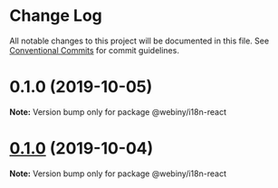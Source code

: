 # Change Log

All notable changes to this project will be documented in this file.
See [Conventional Commits](https://conventionalcommits.org) for commit guidelines.

<a name="0.1.0"></a>
# 0.1.0 (2019-10-05)

**Note:** Version bump only for package @webiny/i18n-react





<a name="0.1.0"></a>
# [0.1.0](https://github.com/webiny/webiny-js/compare/@webiny/i18n-react@1.0.0-next.1...@webiny/i18n-react@0.1.0) (2019-10-04)

**Note:** Version bump only for package @webiny/i18n-react
